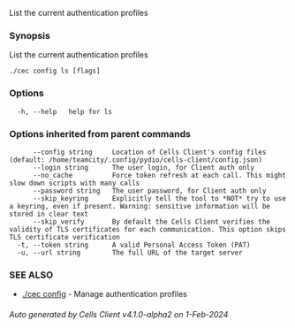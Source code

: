 List the current authentication profiles

### Synopsis

List the current authentication profiles

```
./cec config ls [flags]
```

### Options

```
  -h, --help   help for ls
```

### Options inherited from parent commands

```
      --config string     Location of Cells Client's config files (default: /home/teamcity/.config/pydio/cells-client/config.json)
      --login string      The user login, for Client auth only
      --no_cache          Force token refresh at each call. This might slow down scripts with many calls
      --password string   The user password, for Client auth only
      --skip_keyring      Explicitly tell the tool to *NOT* try to use a keyring, even if present. Warning: sensitive information will be stored in clear text
      --skip_verify       By default the Cells Client verifies the validity of TLS certificates for each communication. This option skips TLS certificate verification
  -t, --token string      A valid Personal Access Token (PAT)
  -u, --url string        The full URL of the target server
```

### SEE ALSO

* [./cec config](./cec-config)	 - Manage authentication profiles

###### Auto generated by Cells Client v4.1.0-alpha2 on 1-Feb-2024
